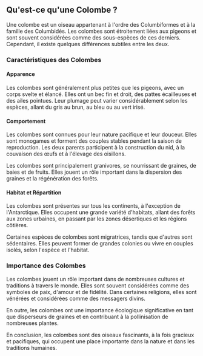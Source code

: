 ## Qu'est-ce qu'une Colombe ?

Une colombe est un oiseau appartenant à l'ordre des Columbiformes et à la famille des Columbidés. Les colombes sont étroitement liées aux pigeons et sont souvent considérées comme des sous-espèces de ces derniers. Cependant, il existe quelques différences subtiles entre les deux.

### Caractéristiques des Colombes

#### Apparence

Les colombes sont généralement plus petites que les pigeons, avec un corps svelte et élancé. Elles ont un bec fin et droit, des pattes écailleuses et des ailes pointues. Leur plumage peut varier considérablement selon les espèces, allant du gris au brun, au bleu ou au vert irisé.

#### Comportement

Les colombes sont connues pour leur nature pacifique et leur douceur. Elles sont monogames et forment des couples stables pendant la saison de reproduction. Les deux parents participent à la construction du nid, à la couvaison des œufs et à l'élevage des oisillons.

Les colombes sont principalement granivores, se nourrissant de graines, de baies et de fruits. Elles jouent un rôle important dans la dispersion des graines et la régénération des forêts.

#### Habitat et Répartition

Les colombes sont présentes sur tous les continents, à l'exception de l'Antarctique. Elles occupent une grande variété d'habitats, allant des forêts aux zones urbaines, en passant par les zones désertiques et les régions côtières.

Certaines espèces de colombes sont migratrices, tandis que d'autres sont sédentaires. Elles peuvent former de grandes colonies ou vivre en couples isolés, selon l'espèce et l'habitat.

### Importance des Colombes

Les colombes jouent un rôle important dans de nombreuses cultures et traditions à travers le monde. Elles sont souvent considérées comme des symboles de paix, d'amour et de fidélité. Dans certaines religions, elles sont vénérées et considérées comme des messagers divins.

En outre, les colombes ont une importance écologique significative en tant que disperseurs de graines et en contribuant à la pollinisation de nombreuses plantes.

En conclusion, les colombes sont des oiseaux fascinants, à la fois gracieux et pacifiques, qui occupent une place importante dans la nature et dans les traditions humaines.